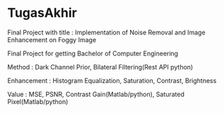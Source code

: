 # TugasAkhir
Final Project with title : Implementation of Noise Removal and Image Enhancement on Foggy Image

Final Project for getting Bachelor of Computer Engineering


Method : Dark Channel Prior, Bilateral Filtering(Rest API python)

Enhancement : Histogram Equalization, Saturation, Contrast, Brightness

Value : MSE, PSNR, Contrast Gain(Matlab/python), Saturated Pixel(Matlab/python)
